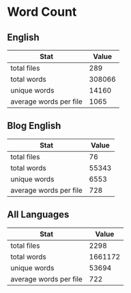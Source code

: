 # Word Count

## English

Stat | Value
---- | -----
total files | 289
total words | 308066
unique words | 14160
average words per file | 1065

## Blog English

Stat | Value
---- | -----
total files | 76
total words | 55343
unique words | 6553
average words per file | 728

## All Languages

Stat | Value
---- | -----
total files | 2298
total words | 1661172
unique words | 53694
average words per file | 722
